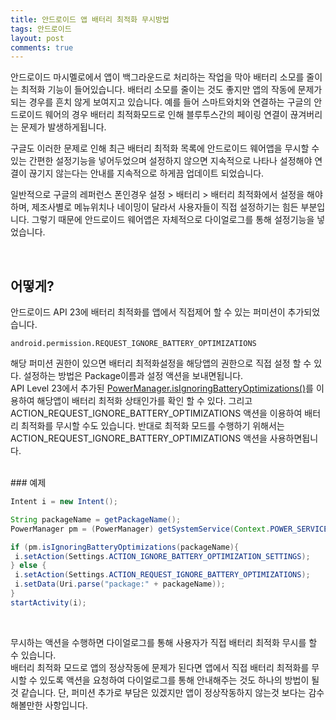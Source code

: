 ```yaml
---
title: 안드로이드 앱 배터리 최적화 무시방법
tags: 안드로이드
layout: post
comments: true
---
```

안드로이드 마시멜로에서 앱이 백그라운드로 처리하는 작업을 막아 배터리 소모를 줄이는 최적화 기능이 들어있습니다. 배터리 소모를 줄이는 것도 좋지만 앱의 작동에 문제가 되는 경우를 흔치 않게 보여지고 있습니다. 예를 들어 스마트와치와 연결하는 구글의 안드로이드 웨어의 경우 배터리 최적화모드로 인해 블루투스간의 페이링 연결이 끊겨버리는 문제가 발생하게됩니다.  

구글도 이러한 문제로 인해 최근 배터리 최적화 목록에 안드로이드 웨어앱을 무시할 수 있는 간편한 설정기능을 넣어두었으며 설정하지 않으면 지속적으로 나타나 설정해야 연결이 끊기지 않는다는 안내를 지속적으로 하게끔 업데이트 되었습니다.  

일반적으로 구글의 레퍼런스 폰인경우 설정 > 배터리 > 배터리 최적화에서 설정을 해야하며, 제조사별로 메뉴위치나 네이밍이 달라서 사용자들이 직접 설정하기는 힘든 부분입니다. 그렇기 때문에 안드로이드 웨어앱은 자체적으로 다이얼로그를 통해 설정기능을 넣었습니다.  

<br>

## 어떻게? 
안드로이드 API 23에 배터리 최적화를 앱에서 직접제어 할 수 있는 퍼미션이 추가되었습니다.

```
android.permission.REQUEST_IGNORE_BATTERY_OPTIMIZATIONS
```
 

해당 퍼미션 권한이 있으면 배터리 최적화설정을 해당앱의 권한으로 직접 설정 할 수 있다. 설정하는 방법은 Package이름과 설정 액션을 보내면됩니다.    
API Level 23에서 추가된 [PowerManager.isIgnoringBatteryOptimizations()](https://developer.android.com/reference/android/os/PowerManager.html?hl=ko#isIgnoringBatteryOptimizations(java.lang.String))를 이용하여 해당앱이 배터리 최적화 상태인가를 확인 할 수 있다. 그리고 ACTION_REQUEST_IGNORE_BATTERY_OPTIMIZATIONS 액션을 이용하여 배터리 최적화를 무시할 수도 있습니다. 반대로 최적화 모드를 수행하기 위해서는 ACTION_REQUEST_IGNORE_BATTERY_OPTIMIZATIONS 액션을 사용하면됩니다.  

<br>
### 예제

``` java
Intent i = new Intent();

String packageName = getPackageName();
PowerManager pm = (PowerManager) getSystemService(Context.POWER_SERVICE);

if (pm.isIgnoringBatteryOptimizations(packageName){
 i.setAction(Settings.ACTION_IGNORE_BATTERY_OPTIMIZATION_SETTINGS);
} else {
 i.setAction(Settings.ACTION_REQUEST_IGNORE_BATTERY_OPTIMIZATIONS);
 i.setData(Uri.parse("package:" + packageName));
}
startActivity(i);
```
  
<br>

무시하는 액션을 수행하면 다이얼로그를 통해 사용자가 직접 배터리 최적화 무시를 할 수 있습니다.  
배터리 최적화 모드로 앱의 정상작동에 문제가 된다면 앱에서 직접 배터리 최적화를 무시할 수 있도록 액션을 요청하여 다이얼로그를 통해 안내해주는 것도 하나의 방법이 될것 같습니다. 단, 퍼미션 추가로 부담은 있겠지만 앱이 정상작동하지 않는것 보다는 감수해볼만한 사항입니다.  
